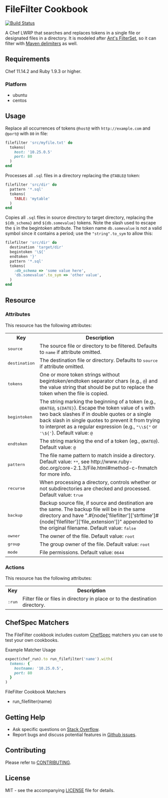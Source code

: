 # FileFilter Cookbook

[![Build Status](https://travis-ci.org/dhoer/chef-filefilter.svg)](https://travis-ci.org/dhoer/chef-filefilter)

A Chef LWRP that searches and replaces tokens in a single file or designated files in a directory.
It is modeled after [Ant's FilterSet](http://ant.apache.org/manual/Types/filterset.html), so it can filter 
with [Maven delimiters](http://maven.apache.org/plugins/maven-resources-plugin/examples/filter.html) as well.

## Requirements

Chef 11.14.2 and Ruby 1.9.3 or higher.

### Platform

- ubuntu
- centos

## Usage

Replace all occurrences of tokens `@host@` with `http://example.com` and `@port@` with `80` in file:

```ruby
filefilter 'src/myfile.txt' do
  tokens(
    host: '10.25.0.5'
    port: 80
  )
end
```

Processes all `.sql` files in a directory replacing the `@TABLE@` token:

```ruby
filefilter 'src/dir' do
  pattern '*.sql'
  tokens(
    TABLE: 'mytable' 
  )
end
```

Copies all `.sql` files in source directory to target directory, replacing the `${db_schema}` and `${db.somevalue}` 
tokens.  Note the slash used to escape the `$` in the begintoken attribute.  The token name `db.somevalue` is 
not a valid symbol since it contains a period; use the `"string".to_sym` to allow this:

```ruby
filefilter 'src/dir' do
  destination 'target/dir'
  begintoken '\${'
  endtoken '}'
  pattern '*.sql'
  tokens(
    :db_schema => 'some value here',
    'db.somevalue'.to_sym => 'other value',
  )
end
```

## Resource

### Attributes

This resource has the following attributes:
<table>
  <tr>
    <th>Key</th>
    <th>Description</th>
  </tr>
  <tr>
    <td><tt>source</tt></td>
    <td>The source file or directory to be filtered. Defaults to <tt>name</tt> if attribute omitted.</td>
  </tr>
  <tr>
    <td><tt>destination</tt></td>
    <td>The destination file or directory.  Defaults to <tt>source</tt> if attribute omitted.</td>
  </tr>
  <tr>
    <td><tt>tokens</tt></td>
    <td>One or more token strings without begintoken/endtoken separator chars (e.g., <tt>@</tt>) and the value string
        that should be put to replace the token when the file is copied.</td>
  </tr>
  <tr>
    <td><tt>begintoken</tt></td>
    <td>The string marking the beginning of a token (e.g., <tt>@DATE@</tt>, <tt>${DATE}</tt>). Escape the token value of 
        <tt>$</tt> with two back slashes if in double quotes or a single back slash in single quotes to prevent it from 
        trying to interpret as a regular expression (e.g., <tt>"\\${"</tt> or <tt>'\${'</tt>).  Default value: 
        <tt>@</tt></td>
  </tr>
  <tr>
    <td><tt>endtoken</tt></td>
    <td>The string marking the end of a token (eg., <tt>@DATE@</tt>).  Default value: <tt>@</tt></td>
  </tr>
  <tr>
    <td><tt>pattern</tt></td>
    <td>The file name pattern to match inside a directory.  Default value: <tt>**</tt>, see 
        http://www.ruby-doc.org/core-2.1.3/File.html#method-c-fnmatch for more info.</td>
  </tr>
  <tr>
    <td><tt>recurse</tt></td>
    <td>When processing a directory, controls whether or not subdirectories are checked and processed.  Default value: 
        <tt>true</tt></td>
  </tr>
  <tr>
    <td><tt>backup</tt></td>
    <td>Backup source file, if source and destination are the same. The backup file will be in the same directory and
        have ".#{node['filefilter']['strftime']#{node['filefilter']['file_extension']}" appended to the original
        filename. Default value: <tt>false</tt></td>
  </tr>
  <tr>
    <td><tt>owner</tt></td>
    <td>The owner of the file. Default value: <tt>root</tt></td>
  </tr>
  <tr>
    <td><tt>group</tt></td>
    <td>The group owner of the file. Default value: <tt>root</tt></td>
  </tr>
  <tr>
    <td><tt>mode</tt></td>
    <td>File permissions. Default value: <tt>0644</tt></td>
  </tr>
</table>

### Actions

This resource has the following attributes:
<table>
  <tr>
    <th>Key</th>
    <th>Description</th>
  </tr>
  <tr>
    <td><tt>:run</tt></td>
    <td>Filter file or files in directory in place or to the destination directory.</td>
  </tr>
</table>

## ChefSpec Matchers

The FileFilter cookbook includes custom [ChefSpec](https://github.com/sethvargo/chefspec) matchers you can use to test 
your own cookbooks.

Example Matcher Usage

```ruby
expect(chef_run).to run_filefilter('name').with(
  tokens: {
    hostname: '10.25.0.5',
    port: 80
  }
)
```
      
FileFilter Cookbook Matchers

- run_filefilter(name)

## Getting Help

- Ask specific questions on [Stack Overflow](http://stackoverflow.com/questions/tagged/chef-filefilter).
- Report bugs and discuss potential features in [Github issues](https://github.com/dhoer/chef-filefilter/issues).

## Contributing

Please refer to [CONTRIBUTING](https://github.com/dhoer/chef-filefilter/blob/master/CONTRIBUTING.md).

## License

MIT - see the accompanying [LICENSE](https://github.com/dhoer/chef-filefilter/blob/master/LICENSE.md) file for details.
